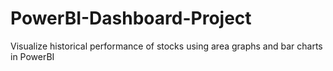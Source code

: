 # PowerBI-Dashboard-Project

Visualize historical performance of stocks using area graphs and bar charts in PowerBI
